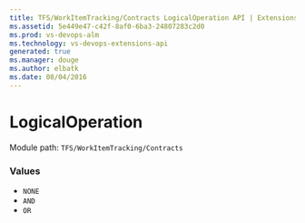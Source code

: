 ```yaml
---
title: TFS/WorkItemTracking/Contracts LogicalOperation API | Extensions for Visual Studio Team Services
ms.assetid: 5e449e47-c42f-8af0-6ba3-24807283c2d0
ms.prod: vs-devops-alm
ms.technology: vs-devops-extensions-api
generated: true
ms.manager: douge
ms.author: elbatk
ms.date: 08/04/2016
---
```


# LogicalOperation

Module path: `TFS/WorkItemTracking/Contracts`

### Values

* `NONE` 
* `AND` 
* `OR` 
